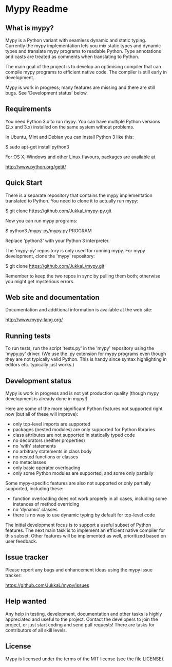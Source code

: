 Mypy Readme
===========


What is mypy?
-------------

Mypy is a Python variant with seamless dynamic and static typing.
Currently the mypy implementation lets you mix static types and
dynamic types and translate mypy programs to readable Python.  Type
annotations and casts are treated as comments when translating to
Python.

The main goal of the project is to develop an optimising compiler that
can compile mypy programs to efficient native code.  The compiler is
still early in development.

Mypy is work in progress; many features are missing and there are
still bugs.  See 'Development status' below.


Requirements
------------

You need Python 3.x to run mypy.  You can have multiple Python
versions (2.x and 3.x) installed on the same system without problems.

In Ubuntu, Mint and Debian you can install Python 3 like this:

  $ sudo apt-get install python3

For OS X, Windows and other Linux flavours, packages are available at

  http://www.python.org/getit/


Quick Start
-----------
  
There is a separate repository that contains the mypy implementation
translated to Python.  You need to clone it to actually run mypy:

  $ git clone https://github.com/JukkaL/mypy-py.git

Now you can run mypy programs:

  $ python3 <path-to-repo>/mypy-py/mypy.py PROGRAM

Replace 'python3' with your Python 3 interpreter.

The 'mypy-py' repository is only used for running mypy.  For mypy
development, clone the 'mypy' repository:

  $ git clone https://github.com/JukkaL/mypy.git

Remember to keep the two repos in sync by pulling them both; otherwise
you might get mysterious errors.


Web site and documentation
--------------------------

Documentation and additional information is available at the web site:

  http://www.mypy-lang.org/


Running tests
-------------

To run tests, run the script 'tests.py' in the 'mypy' repository using
the 'mypy.py' driver.  (We use the .py extension for mypy programs
even though they are not typically valid Python.  This is handy since
syntax highlighting in editors etc. typically just works.)


Development status
------------------

Mypy is work in progress and is not yet production quality (though
mypy development is already done in mypy!).

Here are some of the more significant Python features not supported
right now (but all of these will improve):

 - only top-level imports are supported
 - packages (nested modules) are only supported for Python libraries
 - class attributes are not supported in statically typed code
 - no decorators (neither properties)
 - no 'with' statements
 - no arbitrary statements in class body
 - no nested functions or classes
 - no metaclasses
 - only basic operator overloading
 - only some Python modules are supported, and some only partially

Some mypy-specific features are also not supported or only partially
supported, including these:

 - function overloading does not work properly in all cases, including
   some instances of method overriding
 - no 'dynamic' classes
 - there is no way to use dynamic typing by default for top-level code

The initial development focus is to support a useful subset of Python
features.  The next main task is to implement an efficient native
compiler for this subset.  Other features will be implemented as well,
prioritized based on user feedback.


Issue tracker
-------------

Please report any bugs and enhancement ideas using the mypy issue
tracker:

  https://github.com/JukkaL/mypy/issues


Help wanted
-----------

Any help in testing, development, documentation and other tasks is
highly appreciated and useful to the project.  Contact the developers
to join the project, or just start coding and send pull requests!
There are tasks for contributors of all skill levels.


License
-------

Mypy is licensed under the terms of the MIT license (see the file
LICENSE).
